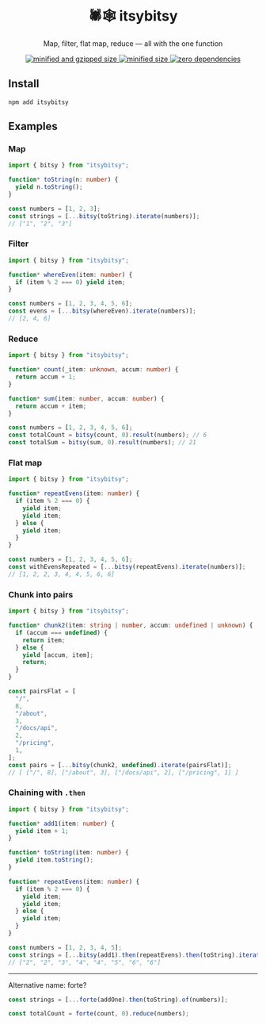 <div align="center">
  <h1>🕷🕸 itsybitsy</h1>
  <p>Map, filter, flat map, reduce — all with the one function</p>
  <a href="https://bundlephobia.com/result?p=itsybitsy">
    <img src="https://badgen.net/bundlephobia/minzip/itsybitsy@0.1.0" alt="minified and gzipped size">
    <img src="https://badgen.net/bundlephobia/min/itsybitsy@0.1.0" alt="minified size">
    <img src="https://badgen.net/bundlephobia/dependency-count/itsybitsy@0.1.0" alt="zero dependencies">
  </a>
</div>

## Install

```console
npm add itsybitsy
```

## Examples

### Map

```ts
import { bitsy } from "itsybitsy";

function* toString(n: number) {
  yield n.toString();
}

const numbers = [1, 2, 3];
const strings = [...bitsy(toString).iterate(numbers)];
// ["1", "2", "3"]
```

### Filter

```ts
import { bitsy } from "itsybitsy";

function* whereEven(item: number) {
  if (item % 2 === 0) yield item;
}

const numbers = [1, 2, 3, 4, 5, 6];
const evens = [...bitsy(whereEven).iterate(numbers)];
// [2, 4, 6]
```

### Reduce

```ts
import { bitsy } from "itsybitsy";

function* count(_item: unknown, accum: number) {
  return accum + 1;
}

function* sum(item: number, accum: number) {
  return accum + item;
}

const numbers = [1, 2, 3, 4, 5, 6];
const totalCount = bitsy(count, 0).result(numbers); // 6
const totalSum = bitsy(sum, 0).result(numbers); // 21
```

### Flat map

```ts
import { bitsy } from "itsybitsy";

function* repeatEvens(item: number) {
  if (item % 2 === 0) {
    yield item;
    yield item;
  } else {
    yield item;
  }
}

const numbers = [1, 2, 3, 4, 5, 6];
const withEvensRepeated = [...bitsy(repeatEvens).iterate(numbers)];
// [1, 2, 2, 3, 4, 4, 5, 6, 6]
```

### Chunk into pairs

```ts
import { bitsy } from "itsybitsy";

function* chunk2(item: string | number, accum: undefined | unknown) {
  if (accum === undefined) {
    return item;
  } else {
    yield [accum, item];
    return;
  }
}

const pairsFlat = [
  "/",
  8,
  "/about",
  3,
  "/docs/api",
  2,
  "/pricing",
  1,
];
const pairs = [...bitsy(chunk2, undefined).iterate(pairsFlat)];
// [ ["/", 8], ["/about", 3], ["/docs/api", 2], ["/pricing", 1] ]
```

### Chaining with `.then`

```ts
import { bitsy } from "itsybitsy";

function* add1(item: number) {
  yield item + 1;
}

function* toString(item: number) {
  yield item.toString();
}

function* repeatEvens(item: number) {
  if (item % 2 === 0) {
    yield item;
    yield item;
  } else {
    yield item;
  }
}

const numbers = [1, 2, 3, 4, 5];
const strings = [...bitsy(add1).then(repeatEvens).then(toString).iterate(numbers)];
// ["2", "2", "3", "4", "4", "5", "6", "6"]
```

----

Alternative name: forte?

```ts
const strings = [...forte(addOne).then(toString).of(numbers)];

const totalCount = forte(count, 0).reduce(numbers);
```